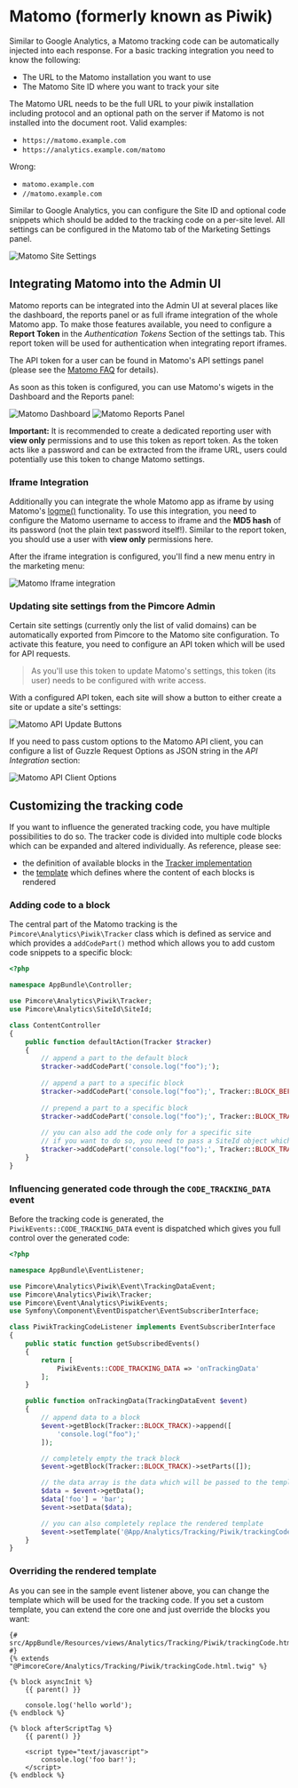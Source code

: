# Matomo (formerly known as Piwik)

Similar to Google Analytics, a Matomo tracking code can be automatically injected into each response. For a basic tracking
integration you need to know the following:

* The URL to the Matomo installation you want to use
* The Matomo Site ID where you want to track your site

The Matomo URL needs to be the full URL to your piwik installation including protocol and an optional path on the
server if Matomo is not installed into the document root. Valid examples: 

* `https://matomo.example.com`
* `https://analytics.example.com/matomo`

Wrong:

* `matomo.example.com`
* `//matomo.example.com`

Similar to Google Analytics, you can configure the Site ID and optional code snippets which should be added to the tracking
code on a per-site level. All settings can be configured in the Matomo tab of the Marketing Settings panel.

![Matomo Site Settings](../../img/piwik_site_settings.png)


## Integrating Matomo into the Admin UI

Matomo reports can be integrated into the Admin UI at several places like the dashboard, the reports panel or as full iframe
integration of the whole Matomo app. To make those features available, you need to configure a **Report Token** in the
*Authentication Tokens* Section of the settings tab. This report token will be used for authentication when integrating
report iframes.

The API token for a user can be found in Matomo's API settings panel (please see the [Matomo FAQ](https://matomo.org/faq/general/faq_114/)
for details).

As soon as this token is configured, you can use Matomo's wigets in the Dashboard and the Reports panel:

![Matomo Dashboard](../../img/piwik_dashboard.png)
![Matomo Reports Panel](../../img/piwik_reports.png)

**Important:** It is recommended to create a dedicated reporting user with **view only** permissions and to use this token
as report token. As the token acts like a password and can be extracted from the iframe URL, users could potentially use 
this token to change Matomo settings.


### Iframe Integration

Additionally you can integrate the whole Matomo app as iframe by using Matomo's [logme()](https://piwik.org/faq/how-to/#faq_30)
functionality. To use this integration, you need to configure the Matomo username to access to iframe and the **MD5 hash**
of its password (not the plain text password itself!). Similar to the report token, you should use a user with **view only**
permissions here. 

After the iframe integration is configured, you'll find a new menu entry in the marketing menu:

![Matomo Iframe integration](../../img/piwik_iframe_integration.png)


### Updating site settings from the Pimcore Admin

Certain site settings (currently only the list of valid domains) can be automatically exported from Pimcore to the Matomo
site configuration. To activate this feature, you need to configure an API token which will be used for API requests.

> As you'll use this token to update Matomo's settings, this token (its user) needs to be configured with write access.

With a configured API token, each site will show a button to either create a site or update a site's settings:

![Matomo API Update Buttons](../../img/piwik_api_update_buttons.png)

If you need to pass custom options to the Matomo API client, you can configure a list of Guzzle Request Options as JSON 
string in the *API Integration* section:

![Matomo API Client Options](../../img/piwik_api_client_options.png)


## Customizing the tracking code

If you want to influence the generated tracking code, you have multiple possibilities to do so. The tracker code is divided
into multiple code blocks which can be expanded and altered individually. As reference, please see:

* the definition of available blocks in the [Tracker implementation](https://github.com/pimcore/pimcore/blob/master/pimcore/lib/Pimcore/Analytics/Piwik/Tracker.php#L63)
* the [template](https://github.com/pimcore/pimcore/blob/master/pimcore/lib/Pimcore/Bundle/CoreBundle/Resources/views/Analytics/Tracking/Piwik/trackingCode.html.twig)
  which defines where the content of each blocks is rendered

### Adding code to a block

The central part of the Matomo tracking is the `Pimcore\Analytics\Piwik\Tracker` class which is defined as service and which
provides a `addCodePart()` method which allows you to add custom code snippets to a specific block:

```php
<?php

namespace AppBundle\Controller;

use Pimcore\Analytics\Piwik\Tracker;
use Pimcore\Analytics\SiteId\SiteId;

class ContentController
{
    public function defaultAction(Tracker $tracker)
    {
        // append a part to the default block
        $tracker->addCodePart('console.log("foo");');
        
        // append a part to a specific block
        $tracker->addCodePart('console.log("foo");', Tracker::BLOCK_BEFORE_TRACK);
        
        // prepend a part to a specific block
        $tracker->addCodePart('console.log("foo");', Tracker::BLOCK_TRACK, true);
        
        // you can also add the code only for a specific site
        // if you want to do so, you need to pass a SiteId object which identifies a tracking site
        $tracker->addCodePart('console.log("foo");', Tracker::BLOCK_TRACK, true, SiteId::forMainDomain());
    }
}
``` 

### Influencing generated code through the `CODE_TRACKING_DATA` event

Before the tracking code is generated, the `PiwikEvents::CODE_TRACKING_DATA` event is dispatched which gives you full control
over the generated code:

```php
<?php

namespace AppBundle\EventListener;

use Pimcore\Analytics\Piwik\Event\TrackingDataEvent;
use Pimcore\Analytics\Piwik\Tracker;
use Pimcore\Event\Analytics\PiwikEvents;
use Symfony\Component\EventDispatcher\EventSubscriberInterface;

class PiwikTrackingCodeListener implements EventSubscriberInterface
{
    public static function getSubscribedEvents()
    {
        return [
            PiwikEvents::CODE_TRACKING_DATA => 'onTrackingData'
        ];
    }

    public function onTrackingData(TrackingDataEvent $event)
    {
        // append data to a block
        $event->getBlock(Tracker::BLOCK_TRACK)->append([
            'console.log("foo");'
        ]);

        // completely empty the track block
        $event->getBlock(Tracker::BLOCK_TRACK)->setParts([]);

        // the data array is the data which will be passed to the template
        $data = $event->getData();
        $data['foo'] = 'bar';
        $event->setData($data);

        // you can also completely replace the rendered template
        $event->setTemplate('@App/Analytics/Tracking/Piwik/trackingCode.html.twig');
    }
}
```

### Overriding the rendered template

As you can see in the sample event listener above, you can change the template which will be used for the tracking code.
If you set a custom template, you can extend the core one and just override the blocks you want:

```twig
{# src/AppBundle/Resources/views/Analytics/Tracking/Piwik/trackingCode.html.twig #}
{% extends "@PimcoreCore/Analytics/Tracking/Piwik/trackingCode.html.twig" %}

{% block asyncInit %}
    {{ parent() }}

    console.log('hello world');
{% endblock %}

{% block afterScriptTag %}
    {{ parent() }}

    <script type="text/javascript">
        console.log('foo bar!');
    </script>
{% endblock %}
```
